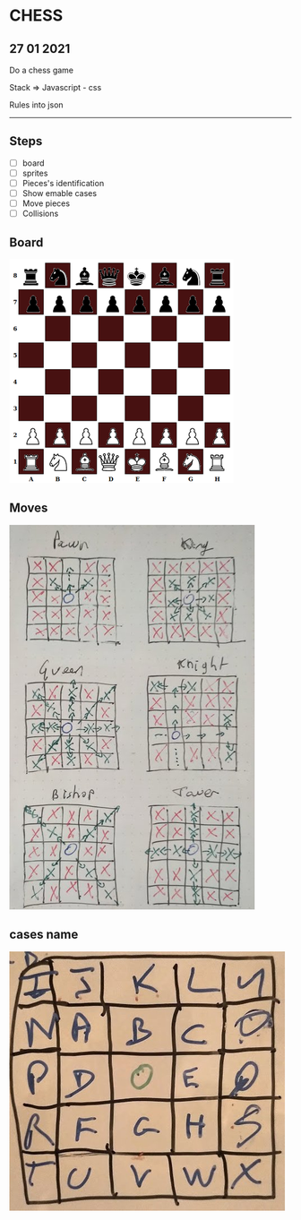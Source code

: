 # CHESS

## 27 01 2021

Do a chess game

Stack => Javascript - css

Rules into json

***

## Steps

- [ ] board
- [ ] sprites
- [ ] Pieces's identification
- [ ] Show emable cases
- [ ] Move pieces
- [ ] Collisions

## Board

![Screenshot](board.jpg)

## Moves

![Screenshot](move.jpg)


## cases name

![Screenshot](cases.jpg)